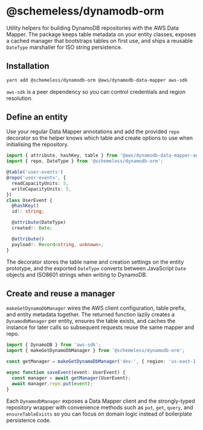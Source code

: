 # @schemeless/dynamodb-orm

Utility helpers for building DynamoDB repositories with the AWS Data Mapper. The package keeps table metadata on your entity classes, exposes a cached manager that bootstraps tables on first use, and ships a reusable `DateType` marshaller for ISO string persistence.

## Installation

```bash
yarn add @schemeless/dynamodb-orm @aws/dynamodb-data-mapper aws-sdk
```

`aws-sdk` is a peer dependency so you can control credentials and region resolution.

## Define an entity

Use your regular Data Mapper annotations and add the provided `repo` decorator so the helper knows which table and create options to use when initialising the repository.

```ts
import { attribute, hashKey, table } from '@aws/dynamodb-data-mapper-annotations';
import { repo, DateType } from '@schemeless/dynamodb-orm';

@table('user-events')
@repo('user-events', {
  readCapacityUnits: 5,
  writeCapacityUnits: 5,
})
class UserEvent {
  @hashKey()
  id!: string;

  @attribute(DateType)
  created!: Date;

  @attribute()
  payload!: Record<string, unknown>;
}
```

The decorator stores the table name and creation settings on the entity prototype, and the exported `DateType` converts between JavaScript `Date` objects and ISO8601 strings when writing to DynamoDB.

## Create and reuse a manager

`makeGetDynamoDbManager` wires the AWS client configuration, table prefix, and entity metadata together. The returned function lazily creates a `DynamodbManager` per entity, ensures the table exists, and caches the instance for later calls so subsequent requests reuse the same mapper and repo.

```ts
import { DynamoDB } from 'aws-sdk';
import { makeGetDynamoDbManager } from '@schemeless/dynamodb-orm';

const getManager = makeGetDynamoDbManager('dev-', { region: 'us-east-1' });

async function saveEvent(event: UserEvent) {
  const manager = await getManager(UserEvent);
  await manager.repo.put(event);
}
```

Each `DynamodbManager` exposes a Data Mapper client and the strongly-typed repository wrapper with convenience methods such as `put`, `get`, `query`, and `ensureTableExists` so you can focus on domain logic instead of boilerplate persistence code.
